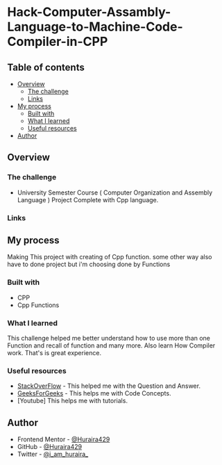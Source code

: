 # Hack-Computer-Assambly-Language-to-Machine-Code-Compiler-in-CPP
 


## Table of contents

- [Overview](#overview)
  - [The challenge](#the-challenge)
  - [Links](#links)
- [My process](#my-process)
  - [Built with](#built-with)
  - [What I learned](#what-i-learned)
  - [Useful resources](#useful-resources)
- [Author](#author)

## Overview

### The challenge

- University Semester Course ( Computer Organization and Assembly Language ) Project Complete with Cpp language.

### Links

## My process

Making This project with creating of Cpp function. some other way also have to done project but i'm choosing done by Functions

### Built with

- CPP
- Cpp Functions

### What I learned

This challenge helped me better understand how to use more than one Function and recall of function and many more.
Also learn How Compiler work. That's is great experience.

### Useful resources

- [StackOverFlow](https://stackoverflow.com/) - This helped me with the Question and Answer.
- [GeeksForGeeks](https://www.geeksforgeeks.org/) - This helps me with Code Concepts.
- [Youtube] This helps me with tutorials.

## Author

- Frontend Mentor - [@Huraira429](https://www.frontendmentor.io/profile/Huraira429)
- GitHub - [@Huraira429](https://github.com/Huraira429)
- Twitter - [@i_am_huraira_](https://twitter.com/i_am_huraira_)
